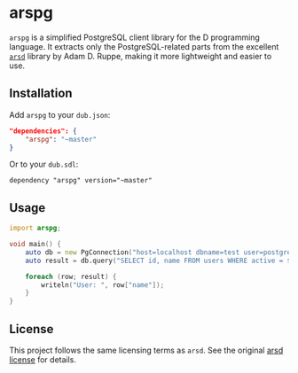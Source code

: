 
# arspg

`arspg` is a simplified PostgreSQL client library for the D programming language. It extracts only the PostgreSQL-related parts from the excellent [`arsd`](https://github.com/adamdruppe/arsd) library by Adam D. Ruppe, making it more lightweight and easier to use.

## Installation

Add `arspg` to your `dub.json`:

```json
"dependencies": {
    "arspg": "~master"
}
```

Or to your `dub.sdl`:

```sdl
dependency "arspg" version="~master"
```

## Usage

```d
import arspg;

void main() {
    auto db = new PgConnection("host=localhost dbname=test user=postgres password=secret");
    auto result = db.query("SELECT id, name FROM users WHERE active = $1", true);

    foreach (row; result) {
        writeln("User: ", row["name"]);
    }
}
```

## License

This project follows the same licensing terms as `arsd`. See the original [arsd license](https://github.com/adamdruppe/arsd) for details.

